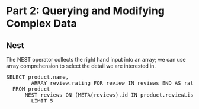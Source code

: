 # Part 2: Querying and Modifying Complex Data

## Nest 

The NEST operator collects the right hand input into an array; we can use 
array comprehension to select the detail we are interested in.
<pre id="example">
SELECT product.name, 
        ARRAY review.rating FOR review IN reviews END AS ratings
  FROM product
      NEST reviews ON (META(reviews).id IN product.reviewList)
        LIMIT 5
</pre>
